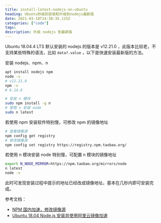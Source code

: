 ```yaml
---
title: install-latest-nodejs-on-ubuntu
heading: Ubuntu秒级别安装和升级到nodejs最新版
date: 2021-03-18T14:38:35.115Z
categories: ["code"]
tags: 
description: 升级 nodejs 到最新版
---
```


Ubuntu 18.04.4 LTS 默认安装的 nodejs 的版本是 v12.21.0 ，此版本比较老，不支持某些特殊的语法，比如 `data?.value` ，以下是快速安装最新版的方法。

安装 nodejs、npm、n
```bash
apt install nodejs npm
node -v
# v12.21.0
npm -v 
# 6.14.8

# 安装 n 模块
sudo npm install -g n
# 使用 n 安装 node
sudo n latest
```

若使用 npm 安装软件特别慢，可修改 npm 的镜像地址
```bash
# 查看镜像源
npm config get registry
# 修改镜像源
npm config set registry https://registry.npm.taobao.org/
```

若使用 n 模块安装 node 特别慢，可配置 n 模块的镜像地址

```bash
export N_NODE_MIRROR=https://npm.taobao.org/mirrors/node
n latest
node -v
```

此时可发现安装过程中提示的地址已经改成镜像地址，基本在几秒内即可安装完成。

参考文档：  
- [NPM 国内加速，修改镜像源](https://learnku.com/articles/15975/npm-accelerate-and-modify-mirror-source-in-china)
- [Ubuntu 18.04 Node.js 安装并使用阿里云镜像加速](https://blog.csdn.net/VHs1996/article/details/105316925)
